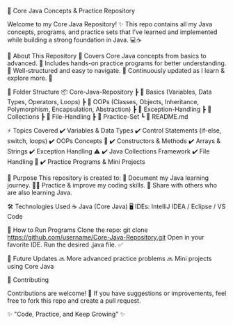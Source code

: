 🚀 Core Java Concepts & Practice Repository

Welcome to my Core Java Repository! ✨
This repo contains all my Java concepts, programs, and practice sets that I’ve learned and implemented while building a strong foundation in Java. 💻☕

📌 About This Repository
🔹 Covers Core Java concepts from basics to advanced.
🔹 Includes hands-on practice programs for better understanding.
🔹 Well-structured and easy to navigate.
🔹 Continuously updated as I learn & explore more. 🚀

📂 Folder Structure
📦 Core-Java-Repository
 ┣ 📁 Basics (Variables, Data Types, Operators, Loops)
 ┣ 📁 OOPs (Classes, Objects, Inheritance, Polymorphism, Encapsulation, Abstraction)
 ┣ 📁 Exception-Handling
 ┣ 📁 Collections
 ┣ 📁 File-Handling
 ┣ 📁 Practice-Set
 ┗ 📄 README.md

⚡ Topics Covered
✔️ Variables & Data Types
✔️ Control Statements (if-else, switch, loops)
✔️ OOPs Concepts 🔑
✔️ Constructors & Methods
✔️ Arrays & Strings
✔️ Exception Handling ⚠️
✔️ Java Collections Framework
✔️ File Handling 📂
✔️ Practice Programs & Mini Projects

🎯 Purpose
This repository is created to:
📘 Document my Java learning journey.
🧑‍💻 Practice & improve my coding skills.
🤝 Share with others who are also learning Java.

🛠️ Technologies Used
☕ Java (Core Java)
🖥️ IDEs: IntelliJ IDEA / Eclipse / VS Code

🚀 How to Run Programs
Clone the repo:
git clone https://github.com/username/Core-Java-Repository.git
Open in your favorite IDE.
Run the desired .java file. ✅

🌟 Future Updates
🔜 More advanced practice problems
🔜 Mini projects using Core Java

🤝 Contributing

Contributions are welcome! 🎉
If you have suggestions or improvements, feel free to fork this repo and create a pull request.

✨ "Code, Practice, and Keep Growing" ✨
